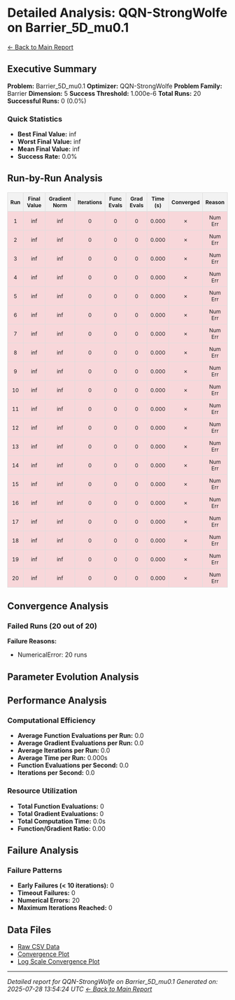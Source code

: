# Detailed Analysis: QQN-StrongWolfe on Barrier_5D_mu0.1
[← Back to Main Report](benchmark_report.md)
## Executive Summary
**Problem:** Barrier_5D_mu0.1
**Optimizer:** QQN-StrongWolfe
**Problem Family:** Barrier
**Dimension:** 5
**Success Threshold:** 1.000e-6
**Total Runs:** 20
**Successful Runs:** 0 (0.0%)

### Quick Statistics
* **Best Final Value:** inf
* **Worst Final Value:** inf
* **Mean Final Value:** inf
* **Success Rate:** 0.0%


## Run-by-Run Analysis
<table style="border-collapse: collapse; width: 100%; margin: 20px 0; font-size: 12px;">
<tr style="background-color: #f2f2f2;">
<th style="border: 1px solid #ddd; padding: 6px; text-align: center;">Run</th>
<th style="border: 1px solid #ddd; padding: 6px; text-align: center;">Final Value</th>
<th style="border: 1px solid #ddd; padding: 6px; text-align: center;">Gradient Norm</th>
<th style="border: 1px solid #ddd; padding: 6px; text-align: center;">Iterations</th>
<th style="border: 1px solid #ddd; padding: 6px; text-align: center;">Func Evals</th>
<th style="border: 1px solid #ddd; padding: 6px; text-align: center;">Grad Evals</th>
<th style="border: 1px solid #ddd; padding: 6px; text-align: center;">Time (s)</th>
<th style="border: 1px solid #ddd; padding: 6px; text-align: center;">Converged</th>
<th style="border: 1px solid #ddd; padding: 6px; text-align: center;">Reason</th>
</tr>
<tr style="background-color: #f8d7da;">
<td style="border: 1px solid #ddd; padding: 6px; text-align: center;">1</td>
<td style="border: 1px solid #ddd; padding: 6px; text-align: center;">inf</td>
<td style="border: 1px solid #ddd; padding: 6px; text-align: center;">inf</td>
<td style="border: 1px solid #ddd; padding: 6px; text-align: center;">0</td>
<td style="border: 1px solid #ddd; padding: 6px; text-align: center;">0</td>
<td style="border: 1px solid #ddd; padding: 6px; text-align: center;">0</td>
<td style="border: 1px solid #ddd; padding: 6px; text-align: center;">0.000</td>
<td style="border: 1px solid #ddd; padding: 6px; text-align: center;">✗</td>
<td style="border: 1px solid #ddd; padding: 6px; text-align: center;">Num Err</td>
</tr>
<tr style="background-color: #f8d7da;">
<td style="border: 1px solid #ddd; padding: 6px; text-align: center;">2</td>
<td style="border: 1px solid #ddd; padding: 6px; text-align: center;">inf</td>
<td style="border: 1px solid #ddd; padding: 6px; text-align: center;">inf</td>
<td style="border: 1px solid #ddd; padding: 6px; text-align: center;">0</td>
<td style="border: 1px solid #ddd; padding: 6px; text-align: center;">0</td>
<td style="border: 1px solid #ddd; padding: 6px; text-align: center;">0</td>
<td style="border: 1px solid #ddd; padding: 6px; text-align: center;">0.000</td>
<td style="border: 1px solid #ddd; padding: 6px; text-align: center;">✗</td>
<td style="border: 1px solid #ddd; padding: 6px; text-align: center;">Num Err</td>
</tr>
<tr style="background-color: #f8d7da;">
<td style="border: 1px solid #ddd; padding: 6px; text-align: center;">3</td>
<td style="border: 1px solid #ddd; padding: 6px; text-align: center;">inf</td>
<td style="border: 1px solid #ddd; padding: 6px; text-align: center;">inf</td>
<td style="border: 1px solid #ddd; padding: 6px; text-align: center;">0</td>
<td style="border: 1px solid #ddd; padding: 6px; text-align: center;">0</td>
<td style="border: 1px solid #ddd; padding: 6px; text-align: center;">0</td>
<td style="border: 1px solid #ddd; padding: 6px; text-align: center;">0.000</td>
<td style="border: 1px solid #ddd; padding: 6px; text-align: center;">✗</td>
<td style="border: 1px solid #ddd; padding: 6px; text-align: center;">Num Err</td>
</tr>
<tr style="background-color: #f8d7da;">
<td style="border: 1px solid #ddd; padding: 6px; text-align: center;">4</td>
<td style="border: 1px solid #ddd; padding: 6px; text-align: center;">inf</td>
<td style="border: 1px solid #ddd; padding: 6px; text-align: center;">inf</td>
<td style="border: 1px solid #ddd; padding: 6px; text-align: center;">0</td>
<td style="border: 1px solid #ddd; padding: 6px; text-align: center;">0</td>
<td style="border: 1px solid #ddd; padding: 6px; text-align: center;">0</td>
<td style="border: 1px solid #ddd; padding: 6px; text-align: center;">0.000</td>
<td style="border: 1px solid #ddd; padding: 6px; text-align: center;">✗</td>
<td style="border: 1px solid #ddd; padding: 6px; text-align: center;">Num Err</td>
</tr>
<tr style="background-color: #f8d7da;">
<td style="border: 1px solid #ddd; padding: 6px; text-align: center;">5</td>
<td style="border: 1px solid #ddd; padding: 6px; text-align: center;">inf</td>
<td style="border: 1px solid #ddd; padding: 6px; text-align: center;">inf</td>
<td style="border: 1px solid #ddd; padding: 6px; text-align: center;">0</td>
<td style="border: 1px solid #ddd; padding: 6px; text-align: center;">0</td>
<td style="border: 1px solid #ddd; padding: 6px; text-align: center;">0</td>
<td style="border: 1px solid #ddd; padding: 6px; text-align: center;">0.000</td>
<td style="border: 1px solid #ddd; padding: 6px; text-align: center;">✗</td>
<td style="border: 1px solid #ddd; padding: 6px; text-align: center;">Num Err</td>
</tr>
<tr style="background-color: #f8d7da;">
<td style="border: 1px solid #ddd; padding: 6px; text-align: center;">6</td>
<td style="border: 1px solid #ddd; padding: 6px; text-align: center;">inf</td>
<td style="border: 1px solid #ddd; padding: 6px; text-align: center;">inf</td>
<td style="border: 1px solid #ddd; padding: 6px; text-align: center;">0</td>
<td style="border: 1px solid #ddd; padding: 6px; text-align: center;">0</td>
<td style="border: 1px solid #ddd; padding: 6px; text-align: center;">0</td>
<td style="border: 1px solid #ddd; padding: 6px; text-align: center;">0.000</td>
<td style="border: 1px solid #ddd; padding: 6px; text-align: center;">✗</td>
<td style="border: 1px solid #ddd; padding: 6px; text-align: center;">Num Err</td>
</tr>
<tr style="background-color: #f8d7da;">
<td style="border: 1px solid #ddd; padding: 6px; text-align: center;">7</td>
<td style="border: 1px solid #ddd; padding: 6px; text-align: center;">inf</td>
<td style="border: 1px solid #ddd; padding: 6px; text-align: center;">inf</td>
<td style="border: 1px solid #ddd; padding: 6px; text-align: center;">0</td>
<td style="border: 1px solid #ddd; padding: 6px; text-align: center;">0</td>
<td style="border: 1px solid #ddd; padding: 6px; text-align: center;">0</td>
<td style="border: 1px solid #ddd; padding: 6px; text-align: center;">0.000</td>
<td style="border: 1px solid #ddd; padding: 6px; text-align: center;">✗</td>
<td style="border: 1px solid #ddd; padding: 6px; text-align: center;">Num Err</td>
</tr>
<tr style="background-color: #f8d7da;">
<td style="border: 1px solid #ddd; padding: 6px; text-align: center;">8</td>
<td style="border: 1px solid #ddd; padding: 6px; text-align: center;">inf</td>
<td style="border: 1px solid #ddd; padding: 6px; text-align: center;">inf</td>
<td style="border: 1px solid #ddd; padding: 6px; text-align: center;">0</td>
<td style="border: 1px solid #ddd; padding: 6px; text-align: center;">0</td>
<td style="border: 1px solid #ddd; padding: 6px; text-align: center;">0</td>
<td style="border: 1px solid #ddd; padding: 6px; text-align: center;">0.000</td>
<td style="border: 1px solid #ddd; padding: 6px; text-align: center;">✗</td>
<td style="border: 1px solid #ddd; padding: 6px; text-align: center;">Num Err</td>
</tr>
<tr style="background-color: #f8d7da;">
<td style="border: 1px solid #ddd; padding: 6px; text-align: center;">9</td>
<td style="border: 1px solid #ddd; padding: 6px; text-align: center;">inf</td>
<td style="border: 1px solid #ddd; padding: 6px; text-align: center;">inf</td>
<td style="border: 1px solid #ddd; padding: 6px; text-align: center;">0</td>
<td style="border: 1px solid #ddd; padding: 6px; text-align: center;">0</td>
<td style="border: 1px solid #ddd; padding: 6px; text-align: center;">0</td>
<td style="border: 1px solid #ddd; padding: 6px; text-align: center;">0.000</td>
<td style="border: 1px solid #ddd; padding: 6px; text-align: center;">✗</td>
<td style="border: 1px solid #ddd; padding: 6px; text-align: center;">Num Err</td>
</tr>
<tr style="background-color: #f8d7da;">
<td style="border: 1px solid #ddd; padding: 6px; text-align: center;">10</td>
<td style="border: 1px solid #ddd; padding: 6px; text-align: center;">inf</td>
<td style="border: 1px solid #ddd; padding: 6px; text-align: center;">inf</td>
<td style="border: 1px solid #ddd; padding: 6px; text-align: center;">0</td>
<td style="border: 1px solid #ddd; padding: 6px; text-align: center;">0</td>
<td style="border: 1px solid #ddd; padding: 6px; text-align: center;">0</td>
<td style="border: 1px solid #ddd; padding: 6px; text-align: center;">0.000</td>
<td style="border: 1px solid #ddd; padding: 6px; text-align: center;">✗</td>
<td style="border: 1px solid #ddd; padding: 6px; text-align: center;">Num Err</td>
</tr>
<tr style="background-color: #f8d7da;">
<td style="border: 1px solid #ddd; padding: 6px; text-align: center;">11</td>
<td style="border: 1px solid #ddd; padding: 6px; text-align: center;">inf</td>
<td style="border: 1px solid #ddd; padding: 6px; text-align: center;">inf</td>
<td style="border: 1px solid #ddd; padding: 6px; text-align: center;">0</td>
<td style="border: 1px solid #ddd; padding: 6px; text-align: center;">0</td>
<td style="border: 1px solid #ddd; padding: 6px; text-align: center;">0</td>
<td style="border: 1px solid #ddd; padding: 6px; text-align: center;">0.000</td>
<td style="border: 1px solid #ddd; padding: 6px; text-align: center;">✗</td>
<td style="border: 1px solid #ddd; padding: 6px; text-align: center;">Num Err</td>
</tr>
<tr style="background-color: #f8d7da;">
<td style="border: 1px solid #ddd; padding: 6px; text-align: center;">12</td>
<td style="border: 1px solid #ddd; padding: 6px; text-align: center;">inf</td>
<td style="border: 1px solid #ddd; padding: 6px; text-align: center;">inf</td>
<td style="border: 1px solid #ddd; padding: 6px; text-align: center;">0</td>
<td style="border: 1px solid #ddd; padding: 6px; text-align: center;">0</td>
<td style="border: 1px solid #ddd; padding: 6px; text-align: center;">0</td>
<td style="border: 1px solid #ddd; padding: 6px; text-align: center;">0.000</td>
<td style="border: 1px solid #ddd; padding: 6px; text-align: center;">✗</td>
<td style="border: 1px solid #ddd; padding: 6px; text-align: center;">Num Err</td>
</tr>
<tr style="background-color: #f8d7da;">
<td style="border: 1px solid #ddd; padding: 6px; text-align: center;">13</td>
<td style="border: 1px solid #ddd; padding: 6px; text-align: center;">inf</td>
<td style="border: 1px solid #ddd; padding: 6px; text-align: center;">inf</td>
<td style="border: 1px solid #ddd; padding: 6px; text-align: center;">0</td>
<td style="border: 1px solid #ddd; padding: 6px; text-align: center;">0</td>
<td style="border: 1px solid #ddd; padding: 6px; text-align: center;">0</td>
<td style="border: 1px solid #ddd; padding: 6px; text-align: center;">0.000</td>
<td style="border: 1px solid #ddd; padding: 6px; text-align: center;">✗</td>
<td style="border: 1px solid #ddd; padding: 6px; text-align: center;">Num Err</td>
</tr>
<tr style="background-color: #f8d7da;">
<td style="border: 1px solid #ddd; padding: 6px; text-align: center;">14</td>
<td style="border: 1px solid #ddd; padding: 6px; text-align: center;">inf</td>
<td style="border: 1px solid #ddd; padding: 6px; text-align: center;">inf</td>
<td style="border: 1px solid #ddd; padding: 6px; text-align: center;">0</td>
<td style="border: 1px solid #ddd; padding: 6px; text-align: center;">0</td>
<td style="border: 1px solid #ddd; padding: 6px; text-align: center;">0</td>
<td style="border: 1px solid #ddd; padding: 6px; text-align: center;">0.000</td>
<td style="border: 1px solid #ddd; padding: 6px; text-align: center;">✗</td>
<td style="border: 1px solid #ddd; padding: 6px; text-align: center;">Num Err</td>
</tr>
<tr style="background-color: #f8d7da;">
<td style="border: 1px solid #ddd; padding: 6px; text-align: center;">15</td>
<td style="border: 1px solid #ddd; padding: 6px; text-align: center;">inf</td>
<td style="border: 1px solid #ddd; padding: 6px; text-align: center;">inf</td>
<td style="border: 1px solid #ddd; padding: 6px; text-align: center;">0</td>
<td style="border: 1px solid #ddd; padding: 6px; text-align: center;">0</td>
<td style="border: 1px solid #ddd; padding: 6px; text-align: center;">0</td>
<td style="border: 1px solid #ddd; padding: 6px; text-align: center;">0.000</td>
<td style="border: 1px solid #ddd; padding: 6px; text-align: center;">✗</td>
<td style="border: 1px solid #ddd; padding: 6px; text-align: center;">Num Err</td>
</tr>
<tr style="background-color: #f8d7da;">
<td style="border: 1px solid #ddd; padding: 6px; text-align: center;">16</td>
<td style="border: 1px solid #ddd; padding: 6px; text-align: center;">inf</td>
<td style="border: 1px solid #ddd; padding: 6px; text-align: center;">inf</td>
<td style="border: 1px solid #ddd; padding: 6px; text-align: center;">0</td>
<td style="border: 1px solid #ddd; padding: 6px; text-align: center;">0</td>
<td style="border: 1px solid #ddd; padding: 6px; text-align: center;">0</td>
<td style="border: 1px solid #ddd; padding: 6px; text-align: center;">0.000</td>
<td style="border: 1px solid #ddd; padding: 6px; text-align: center;">✗</td>
<td style="border: 1px solid #ddd; padding: 6px; text-align: center;">Num Err</td>
</tr>
<tr style="background-color: #f8d7da;">
<td style="border: 1px solid #ddd; padding: 6px; text-align: center;">17</td>
<td style="border: 1px solid #ddd; padding: 6px; text-align: center;">inf</td>
<td style="border: 1px solid #ddd; padding: 6px; text-align: center;">inf</td>
<td style="border: 1px solid #ddd; padding: 6px; text-align: center;">0</td>
<td style="border: 1px solid #ddd; padding: 6px; text-align: center;">0</td>
<td style="border: 1px solid #ddd; padding: 6px; text-align: center;">0</td>
<td style="border: 1px solid #ddd; padding: 6px; text-align: center;">0.000</td>
<td style="border: 1px solid #ddd; padding: 6px; text-align: center;">✗</td>
<td style="border: 1px solid #ddd; padding: 6px; text-align: center;">Num Err</td>
</tr>
<tr style="background-color: #f8d7da;">
<td style="border: 1px solid #ddd; padding: 6px; text-align: center;">18</td>
<td style="border: 1px solid #ddd; padding: 6px; text-align: center;">inf</td>
<td style="border: 1px solid #ddd; padding: 6px; text-align: center;">inf</td>
<td style="border: 1px solid #ddd; padding: 6px; text-align: center;">0</td>
<td style="border: 1px solid #ddd; padding: 6px; text-align: center;">0</td>
<td style="border: 1px solid #ddd; padding: 6px; text-align: center;">0</td>
<td style="border: 1px solid #ddd; padding: 6px; text-align: center;">0.000</td>
<td style="border: 1px solid #ddd; padding: 6px; text-align: center;">✗</td>
<td style="border: 1px solid #ddd; padding: 6px; text-align: center;">Num Err</td>
</tr>
<tr style="background-color: #f8d7da;">
<td style="border: 1px solid #ddd; padding: 6px; text-align: center;">19</td>
<td style="border: 1px solid #ddd; padding: 6px; text-align: center;">inf</td>
<td style="border: 1px solid #ddd; padding: 6px; text-align: center;">inf</td>
<td style="border: 1px solid #ddd; padding: 6px; text-align: center;">0</td>
<td style="border: 1px solid #ddd; padding: 6px; text-align: center;">0</td>
<td style="border: 1px solid #ddd; padding: 6px; text-align: center;">0</td>
<td style="border: 1px solid #ddd; padding: 6px; text-align: center;">0.000</td>
<td style="border: 1px solid #ddd; padding: 6px; text-align: center;">✗</td>
<td style="border: 1px solid #ddd; padding: 6px; text-align: center;">Num Err</td>
</tr>
<tr style="background-color: #f8d7da;">
<td style="border: 1px solid #ddd; padding: 6px; text-align: center;">20</td>
<td style="border: 1px solid #ddd; padding: 6px; text-align: center;">inf</td>
<td style="border: 1px solid #ddd; padding: 6px; text-align: center;">inf</td>
<td style="border: 1px solid #ddd; padding: 6px; text-align: center;">0</td>
<td style="border: 1px solid #ddd; padding: 6px; text-align: center;">0</td>
<td style="border: 1px solid #ddd; padding: 6px; text-align: center;">0</td>
<td style="border: 1px solid #ddd; padding: 6px; text-align: center;">0.000</td>
<td style="border: 1px solid #ddd; padding: 6px; text-align: center;">✗</td>
<td style="border: 1px solid #ddd; padding: 6px; text-align: center;">Num Err</td>
</tr>
</table>

## Convergence Analysis

### Failed Runs (20 out of 20)

**Failure Reasons:**
- NumericalError: 20 runs

## Parameter Evolution Analysis

## Performance Analysis

### Computational Efficiency
- **Average Function Evaluations per Run:** 0.0
- **Average Gradient Evaluations per Run:** 0.0
- **Average Iterations per Run:** 0.0
- **Average Time per Run:** 0.000s
- **Function Evaluations per Second:** 0.0
- **Iterations per Second:** 0.0
### Resource Utilization
- **Total Function Evaluations:** 0
- **Total Gradient Evaluations:** 0
- **Total Computation Time:** 0.0s
- **Function/Gradient Ratio:** 0.00
## Failure Analysis

### Failure Patterns
- **Early Failures (< 10 iterations):** 0
- **Timeout Failures:** 0
- **Numerical Errors:** 20
- **Maximum Iterations Reached:** 0


## Data Files
* [Raw CSV Data](problems/Barrier_5D_mu0.1_results.csv)
* [Convergence Plot](convergence_Barrier_5D_mu0.1.png)
* [Log Scale Convergence Plot](convergence_Barrier_5D_mu0.1_log.png)


---
*Detailed report for QQN-StrongWolfe on Barrier_5D_mu0.1*
*Generated on: 2025-07-28 13:54:24 UTC*
*[← Back to Main Report](benchmark_report.md)*
